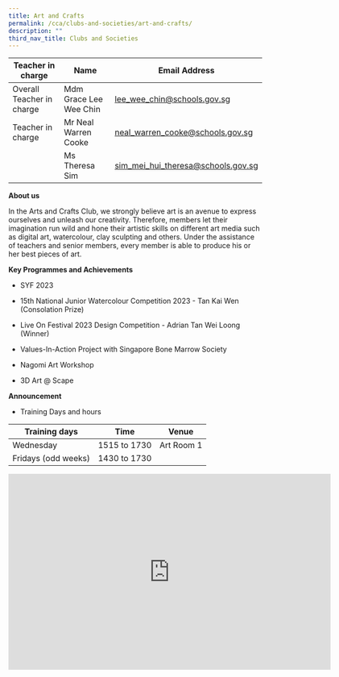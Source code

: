 ```yaml
---
title: Art and Crafts
permalink: /cca/clubs-and-societies/art-and-crafts/
description: ""
third_nav_title: Clubs and Societies
---
```

| Teacher in charge	| Name 	| Email Address 	|
|---	|---	|---	|
| Overall Teacher in charge	| Mdm Grace Lee Wee Chin	| [lee_wee_chin@schools.gov.sg](mailto:lee_wee_chin@schools.gov.sg)	|
| Teacher in charge	| Mr Neal Warren Cooke	| [neal_warren_cooke@schools.gov.sg](mailto:neal_warren_cooke@schools.gov.sg)	|
| 	| Ms Theresa Sim	| [sim_mei_hui_theresa@schools.gov.sg](mailto:sim_mei_hui_theresa@schools.gov.sg)	|


**About us**

In the Arts and Crafts Club, we strongly believe art is an avenue to express ourselves and unleash our creativity. Therefore, members let their imagination run wild and hone their artistic skills on different art media such as digital art, watercolour, clay sculpting and others. Under the assistance of teachers and senior members, every member is able to produce his or her best pieces of art.


**Key Programmes and Achievements**
* SYF 2023

* 15th National Junior Watercolour Competition 2023 - Tan Kai Wen (Consolation Prize) 
* Live On Festival 2023 Design Competition - Adrian Tan Wei Loong (Winner)
* Values-In-Action Project with Singapore Bone Marrow Society
* Nagomi Art Workshop 
* 3D Art @ Scape



**Announcement** 

* Training Days and hours

|Training days	| Time	| Venue	|
|---	|---	|---	|
| Wednesday	| 1515 to 1730 | Art Room 1	|
| Fridays (odd weeks)	| 1430 to 1730	|	|


<iframe src="https://docs.google.com/presentation/d/e/2PACX-1vR6Iu8tlDLHpCKSMlZJBD3mHTM5jwV8oO-hTesSXdEl_aLLXmiv3FKWtUV0uNAZfg/embed?start=true&amp;loop=true&amp;delayms=3000" frameborder="0" width="640" height="389" allowfullscreen="true"></iframe>


